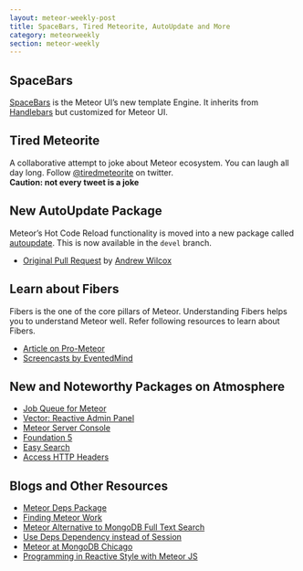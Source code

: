 ```yaml
---
layout: meteor-weekly-post
title: SpaceBars, Tired Meteorite, AutoUpdate and More
category: meteorweekly
section: meteor-weekly
---
```


## SpaceBars
[SpaceBars](https://github.com/meteor/meteor/tree/shark/packages/spacebars) is the Meteor UI’s new template Engine. It inherits from [Handlebars](http://handlebarsjs.com/) but customized for Meteor UI. 

## Tired Meteorite

A collaborative attempt to joke about Meteor ecosystem. You can laugh all day long. Follow [@tiredmeteorite](https://twitter.com/tiredmeteorite) on twitter.<br>
**Caution: not every tweet is a joke**

## New AutoUpdate Package

Meteor’s Hot Code Reload functionality is moved into a new package called [autoupdate](https://github.com/meteor/meteor/tree/devel/packages/autoupdate). This is now available in the `devel` branch.

* [Original Pull Request](https://github.com/meteor/meteor/pull/1583) by [Andrew Wilcox](https://github.com/awwx)

## Learn about Fibers

Fibers is the one of the core pillars of Meteor. Understanding Fibers helps you to understand Meteor well. Refer following resources to learn about Fibers.

* [Article on Pro-Meteor](http://meteorhacks.com/fibers-eventloop-and-meteor.html) 
* [Screencasts by EventedMind](http://meteorhacks.com/fibers-eventloop-and-meteor.html#additional_notes)

## New and Noteworthy Packages on Atmosphere

* [Job Queue for Meteor](https://atmosphere.meteor.com/package/queue)
* [Vector: Reactive Admin Panel](http://vector.meteor.com/)
* [Meteor Server Console](https://github.com/gandev-de/meteor-server-console)
* [Foundation 5](https://atmosphere.meteor.com/package/Foundation-5)
* [Easy Search](https://github.com/matteodem/meteor-easy-search)
* [Access HTTP Headers](https://atmosphere.meteor.com/package/headers)

## Blogs and Other Resources

* [Meteor Deps Package](http://robertdickert.com/blog/2013/11/14/why-is-my-meteor-app-not-updating-reactively/)
* [Finding Meteor Work](https://groups.google.com/forum/#!topic/meteor-talk/lW5mamKNwLI )
* [Meteor Alternative to MongoDB Full Text Search](http://www.stephentcannon.com/2013/11/meteor-alternative-to-mongodb-full-text.html)
* [Use Deps Dependency instead of Session](http://www.paypertise.com/meteorjs/use-deps-dependency-instead-of-session-if-you-can)
* [Meteor at MongoDB Chicago](https://speakerdeck.com/pkaushik/meteor-4-mongodb-chicago)
* [Programming in Reactive Style with Meteor JS](http://de.slideshare.net/fitc_slideshare/meteor-reactivestyle)